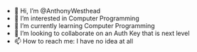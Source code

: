 - 👋 Hi, I’m @AnthonyWesthead
- 👀 I’m interested in Computer Programming
- 🌱 I’m currently learning Computer Programming
- 💞️ I’m looking to collaborate on an Auth Key that is next level
- 📫 How to reach me: I have no idea at all
